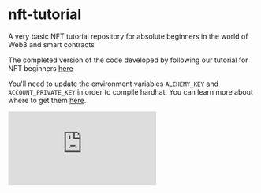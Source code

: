 # nft-tutorial
A very basic NFT tutorial repository for absolute beginners in the world of Web3 and smart contracts

The completed version of the code developed by following our tutorial for NFT beginners [here](https://docs.opensea.io/docs/creating-an-nft-contract)

You'll need to update the environment variables `ALCHEMY_KEY` and `ACCOUNT_PRIVATE_KEY` in order to compile hardhat. You can learn more about where to get them [here](https://docs.alchemy.com/alchemy/tutorials/sending-txs).

[![Run on Repl.it](https://repl.it/badge/github/plibither8/2048.cpp)](https://replit.com/@laurafiuza/nft-tutorial)
